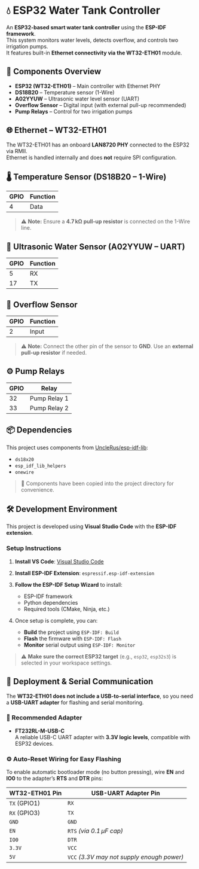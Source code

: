# 💧 ESP32 Water Tank Controller

An **ESP32-based smart water tank controller** using the **ESP-IDF framework**.  
This system monitors water levels, detects overflow, and controls two irrigation pumps.  
It features built-in **Ethernet connectivity via the WT32-ETH01** module.

## 🔌 Components Overview

- **ESP32 (WT32-ETH01)** – Main controller with Ethernet PHY  
- **DS18B20** – Temperature sensor (1-Wire)  
- **A02YYUW** – Ultrasonic water level sensor (UART)  
- **Overflow Sensor** – Digital input (with external pull-up recommended)  
- **Pump Relays** – Control for two irrigation pumps  

## 🌐 Ethernet – WT32-ETH01

The WT32-ETH01 has an onboard **LAN8720 PHY** connected to the ESP32 via RMII.  
Ethernet is handled internally and does **not** require SPI configuration.

## 🌡️ Temperature Sensor (DS18B20 – 1-Wire)

| GPIO | Function |
|------|----------|
| 4    | Data     |

> ⚠️ **Note:** Ensure a **4.7 kΩ pull-up resistor** is connected on the 1-Wire line.

## 🌊 Ultrasonic Water Sensor (A02YYUW – UART)

| GPIO | Function |
|------|----------|
| 5    | RX       |
| 17   | TX       |

## 🛑 Overflow Sensor

| GPIO | Function |
|------|----------|
| 2    | Input    |

> ⚠️ **Note:** Connect the other pin of the sensor to **GND**. Use an **external pull-up resistor** if needed.

## ⚙️ Pump Relays

| GPIO | Relay        |
|------|--------------|
| 32   | Pump Relay 1 |
| 33   | Pump Relay 2 |

## 📦 Dependencies

This project uses components from [UncleRus/esp-idf-lib](https://github.com/UncleRus/esp-idf-lib):

- `ds18x20`
- `esp_idf_lib_helpers`
- `onewire`

> 📁 Components have been copied into the project directory for convenience.

## 🛠️ Development Environment

This project is developed using **Visual Studio Code** with the **ESP-IDF extension**.

### Setup Instructions

1. **Install VS Code**: [Visual Studio Code](https://code.visualstudio.com)  
2. **Install ESP-IDF Extension**: `espressif.esp-idf-extension`  
3. **Follow the ESP-IDF Setup Wizard** to install:
   - ESP-IDF framework  
   - Python dependencies  
   - Required tools (CMake, Ninja, etc.)  

4. Once setup is complete, you can:
   - **Build** the project using `ESP-IDF: Build`  
   - **Flash** the firmware with `ESP-IDF: Flash`  
   - **Monitor** serial output using `ESP-IDF: Monitor`  

> ⚠️ **Make sure the correct ESP32 target** (e.g., `esp32`, `esp32s3`) is selected in your workspace settings.

## 🧰 Deployment & Serial Communication

The **WT32-ETH01 does not include a USB-to-serial interface**, so you need a **USB-UART adapter** for flashing and serial monitoring.

### 🔌 Recommended Adapter

- **FT232RL-M-USB-C**  
  A reliable USB-C UART adapter with **3.3V logic levels**, compatible with ESP32 devices.

### ⚙️ Auto-Reset Wiring for Easy Flashing

To enable automatic bootloader mode (no button pressing), wire **EN** and **IO0** to the adapter’s **RTS** and **DTR** pins:

| WT32-ETH01 Pin | USB-UART Adapter Pin |
|----------------|----------------------|
| `TX` (GPIO1)   | `RX`                 |
| `RX` (GPIO3)   | `TX`                 |
| `GND`          | `GND`                |
| `EN`           | `RTS` *(via 0.1 µF cap)* |
| `IO0`          | `DTR`                |
| `3.3V`         | `VCC`                |
| `5V`           | `VCC` *(3.3V may not supply enough power)* |